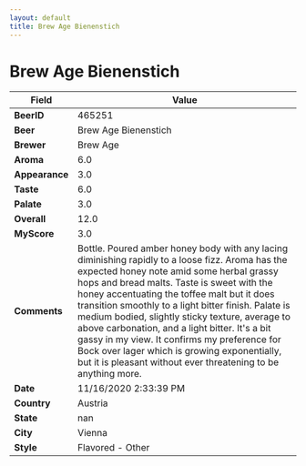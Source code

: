 ```yaml
---
layout: default
title: Brew Age Bienenstich
---
```


# Brew Age Bienenstich

| Field         | Value     |
|---------------|-----------|
| **BeerID** | 465251 |
| **Beer** | Brew Age Bienenstich |
| **Brewer** | Brew Age |
| **Aroma** | 6.0 |
| **Appearance** | 3.0 |
| **Taste** | 6.0 |
| **Palate** | 3.0 |
| **Overall** | 12.0 |
| **MyScore** | 3.0 |
| **Comments** | Bottle. Poured amber honey body with any lacing diminishing rapidly to a loose fizz. Aroma has the expected honey note amid some herbal grassy hops and bread malts. Taste is sweet with the honey accentuating the toffee malt but it does transition smoothly to a light bitter finish. Palate is medium bodied, slightly sticky texture, average to above carbonation, and a light bitter. It's a bit gassy in my view. It confirms my preference for Bock over lager which is growing exponentially, but it is pleasant without ever threatening to be anything more. |
| **Date** | 11/16/2020 2:33:39 PM |
| **Country** | Austria |
| **State** | nan |
| **City** | Vienna |
| **Style** | Flavored - Other |
